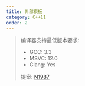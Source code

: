 ```yaml
---
title: 外部模板
category: C++11
order: 2
---
```


> 编译器支持最低版本要求:
> * GCC: 3.3
> * MSVC: 12.0
> * Clang: Yes
>
> 提案: [N1987](http://www.open-std.org/jtc1/sc22/wg21/docs/papers/2006/n1987.htm)
